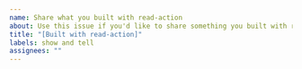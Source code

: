 ```yaml
---
name: Share what you built with read-action
about: Use this issue if you'd like to share something you built with read-action.
title: "[Built with read-action]"
labels: show and tell
assignees: ""
---
```


<!-- Your content here -->
